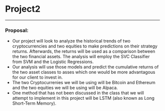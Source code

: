 # Project2
---
### Proposal:

  * Our project will look to analyze the historical trends of two cryptocurrencies and two equities to
make predictions on their strategy returns.  Afterwards, the returns will be used as a comparison between the two financial assets. The analysis will employ the SVC Classifier from SVM and the Logistic Regressions.
  * Our analysis will use those models and predict the cumulative returns of the two asset classes to asses which one would be more advantagous for our client to invest in. 
  * The two Cryptocurrenies we will be using will be Bitcoin and Ethereum and the two equities we will be using will be Alpaca.
  * One method that has not been discussed in the class that we will attempt to implement in this project will be LSTM (also known as Long Short-Term Memory). 
